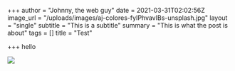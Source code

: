 +++
author = "Johnny, the web guy"
date = 2021-03-31T02:02:56Z
image_url = "/uploads/images/aj-colores-fyIPhvavIBs-unsplash.jpg"
layout = "single"
subtitle = "This is a subtitle"
summary = "This is what the post is about"
tags = []
title = "Test"

+++
hello

![](/uploads/images/element5-digital-ls8kc0p9haa-unsplash.jpg)